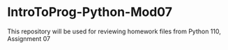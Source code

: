 # IntroToProg-Python-Mod07
This repository will be used for reviewing homework files from Python 110, Assignment 07

